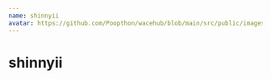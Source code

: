 ```yaml
---
name: shinnyii
avatar: https://github.com/Poopthon/wacehub/blob/main/src/public/images/team_profiles/shinnyii.png
---
```


# shinnyii
